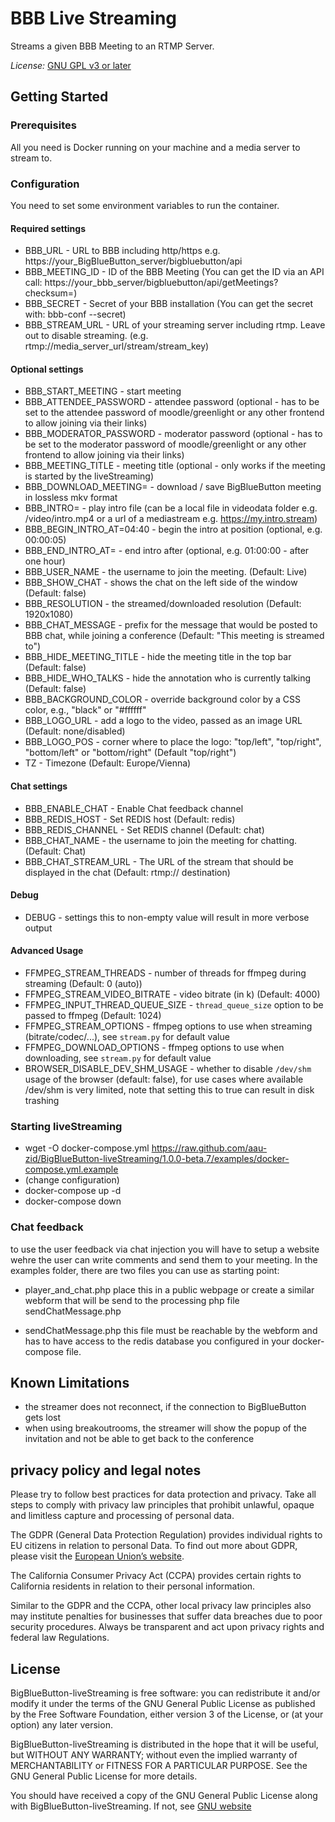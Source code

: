 # BBB Live Streaming

Streams a given BBB Meeting to an RTMP Server.

*License:*   [GNU GPL v3 or later](http://www.gnu.org/copyleft/gpl.html)

## Getting Started

### Prerequisites

All you need is Docker running on your machine and a media server to stream to.

### Configuration

You need to set some environment variables to run the container.

#### Required settings
* BBB_URL - URL to BBB including http/https e.g. https://your_BigBlueButton_server/bigbluebutton/api
* BBB_MEETING_ID - ID of the BBB Meeting (You can get the ID via an API call: https://your_bbb_server/bigbluebutton/api/getMeetings?checksum=<checksum>)
* BBB_SECRET - Secret of your BBB installation (You can get the secret with: bbb-conf --secret)
* BBB_STREAM_URL - URL of your streaming server including rtmp. Leave out to disable streaming. (e.g. rtmp://media_server_url/stream/stream_key)

#### Optional settings
* BBB_START_MEETING - start meeting
* BBB_ATTENDEE_PASSWORD - attendee password (optional - has to be set to the attendee password of moodle/greenlight or any other frontend to allow joining via their links)
* BBB_MODERATOR_PASSWORD - moderator password (optional - has to be set to the moderator password of moodle/greenlight or any other frontend to allow joining via their links)
* BBB_MEETING_TITLE - meeting title (optional - only works if the meeting is started by the liveStreaming)
* BBB_DOWNLOAD_MEETING= - download / save BigBlueButton meeting in lossless mkv format
* BBB_INTRO= - play intro file (can be a local file in videodata folder e.g. /video/intro.mp4 or a url of a mediastream e.g. https://my.intro.stream)
* BBB_BEGIN_INTRO_AT=04:40 - begin the intro at position (optional, e.g. 00:00:05)
* BBB_END_INTRO_AT= - end intro after (optional, e.g. 01:00:00 - after one hour)
* BBB_USER_NAME - the username to join the meeting. (Default: Live)
* BBB_SHOW_CHAT - shows the chat on the left side of the window (Default: false)
* BBB_RESOLUTION - the streamed/downloaded resolution (Default: 1920x1080)
* BBB_CHAT_MESSAGE - prefix for the message that would be posted to BBB chat, while joining a conference (Default: "This meeting is streamed to")
* BBB_HIDE_MEETING_TITLE - hide the meeting title in the top bar (Default: false)
* BBB_HIDE_WHO_TALKS - hide the annotation who is currently talking (Default: false)
* BBB_BACKGROUND_COLOR - override background color by a CSS color, e.g., "black" or "#ffffff"
* BBB_LOGO_URL - add a logo to the video, passed as an image URL (Default: none/disabled)
* BBB_LOGO_POS - corner where to place the logo: "top/left", "top/right", "bottom/left" or "bottom/right" (Default "top/right")
* TZ - Timezone (Default: Europe/Vienna)

#### Chat settings
* BBB_ENABLE_CHAT - Enable Chat feedback channel
* BBB_REDIS_HOST - Set REDIS host (Default: redis)
* BBB_REDIS_CHANNEL - Set REDIS channel (Default: chat)
* BBB_CHAT_NAME - the username to join the meeting for chatting. (Default: Chat)
* BBB_CHAT_STREAM_URL - The URL of the stream that should be displayed in the chat (Default: rtmp:// destination)

#### Debug
* DEBUG - settings this to non-empty value will result in more verbose output

#### Advanced Usage
* FFMPEG_STREAM_THREADS - number of threads for ffmpeg during streaming (Default: 0 (auto))
* FFMPEG_STREAM_VIDEO_BITRATE - video bitrate (in k) (Default: 4000)
* FFMPEG_INPUT_THREAD_QUEUE_SIZE - `thread_queue_size` option to be passed to ffmpeg (Default: 1024)
* FFMPEG_STREAM_OPTIONS - ffmpeg options to use when streaming (bitrate/codec/...), see `stream.py` for default value
* FFMPEG_DOWNLOAD_OPTIONS - ffmpeg options to use when downloading, see `stream.py` for default value
* BROWSER_DISABLE_DEV_SHM_USAGE - whether to disable `/dev/shm` usage of the browser (default: false),
  for use cases where available /dev/shm is very limited, note that setting this to true can result in disk trashing

### Starting liveStreaming
* wget -O docker-compose.yml https://raw.github.com/aau-zid/BigBlueButton-liveStreaming/1.0.0-beta.7/examples/docker-compose.yml.example
* (change configuration)
* docker-compose up -d
* docker-compose down 

### Chat feedback
to use the user feedback via chat injection you will have to setup a website wehre the user can write comments and send them to your meeting.
In the examples folder, there are two files you can use as starting point:

* player_and_chat.php
place this in a public webpage or create a similar webform that will be send to the processing php file sendChatMessage.php

* sendChatMessage.php
this file must be reachable by the webform and has to have access to the redis database you configured in your docker-compose file.

## Known Limitations
* the streamer does not reconnect, if the connection to BigBlueButton gets lost
* when using breakoutrooms, the streamer will show the popup of the invitation and not be able to get back to the conference

## privacy policy and legal notes

Please try to follow best practices for data protection and privacy.
Take all steps to comply with privacy law principles that prohibit unlawful, opaque and limitless capture and processing of personal data. 

The GDPR (General Data Protection Regulation) provides individual rights to EU citizens in relation to personal Data.
To find out more about GDPR, please visit the [European Union’s website](https://ec.europa.eu).

The California Consumer Privacy Act (CCPA) provides certain rights to California residents in relation to their personal information. 

Similar to the GDPR and  the CCPA, other local privacy law principles  also may institute penalties for businesses that suffer data breaches due to poor security procedures.
Always be transparent and act upon privacy rights and federal law Regulations.

## License
BigBlueButton-liveStreaming is free software: you can redistribute it and/or modify
it under the terms of the GNU General Public License as published by
the Free Software Foundation, either version 3 of the License, or
(at your option) any later version.

BigBlueButton-liveStreaming is distributed in the hope that it will be useful,
but WITHOUT ANY WARRANTY; without even the implied warranty of
MERCHANTABILITY or FITNESS FOR A PARTICULAR PURPOSE.  See the
GNU General Public License for more details.

You should have received a copy of the GNU General Public License
along with BigBlueButton-liveStreaming.  If not, see [GNU website](https://www.gnu.org/licenses)
